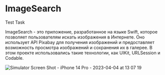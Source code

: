 # ImageSearch
Test Task

ImageSearch - это приложение, разработанное на языке Swift, которое позволяет пользователям искать изображения в Интернете. Оно использует API Pixabay для получения изображений и предоставляет возможность просмотра изображений и сохранения их в галерее. В этом проекте использовались такие технологии, как UIKit, URLSession и Codable.

![Simulator Screen Shot - iPhone 14 Pro - 2023-04-04 at 13 07 19](https://user-images.githubusercontent.com/104350118/229692607-a870d217-fbbd-449a-b7d9-e022542ec8c0.png)
